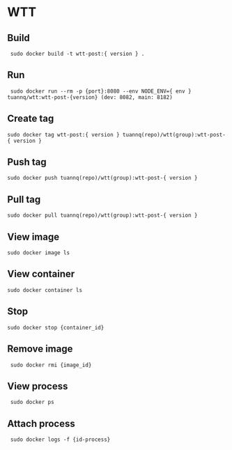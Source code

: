 # WTT 

## Build 
```
 sudo docker build -t wtt-post:{ version } .
```
 ## Run 
```
 sudo docker run --rm -p {port}:8080 --env NODE_ENV={ env } tuannq/wtt:wtt-post-{version} (dev: 8082, main: 8182)
 ```
 ## Create tag
 ```
 sudo docker tag wtt-post:{ version } tuannq(repo)/wtt(group):wtt-post-{ version }
 ```
 ## Push tag
 ```
 sudo docker push tuannq(repo)/wtt(group):wtt-post-{ version }
 ```
 ## Pull tag
 ```
 sudo docker pull tuannq(repo)/wtt(group):wtt-post-{ version }
 ```
 ## View image 
 ```
 sudo docker image ls
 ```
 ## View container
 ```
 sudo docker container ls
 ```
 ## Stop
 ```
 sudo docker stop {container_id}
 ```
 ## Remove image
 ```
  sudo docker rmi {image_id}
 ```
  ## View process
 ```
  sudo docker ps
 ```
 ## Attach process
 ```
  sudo docker logs -f {id-process}